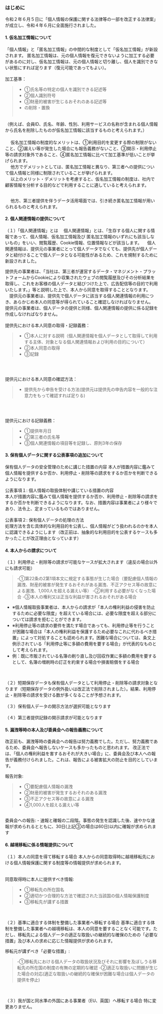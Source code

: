   
### はじめに
令和２年６月５日に「個人情報の保護に関する法律等の一部を改正する法律案」が成立し、令和４年６月に全面施行されました。

#### 1. 仮名加工情報について
「個人情報」と「匿名加工情報」の中間的な制度として「仮名加工情報」が新設されます。
 匿名加工情報は、元の個人情報を復元できないように加工する必要があるのに対し、仮名加工情報は、元の個人情報と切り離し、個人を識別できない状態にすれば足ります（復元可能であってもよい）。
<br>
<br>
 加工基準：<br>
 >- ①氏名等の特定の個人を識別できる記述等　　
 >- ②個人識別符号　　
 >- ③財産的被害が生じるおそれのある記述等
 >- の削除・置換
<br>　

（例えば、会員ID、氏名、年齢、性別、利用サービスの名称が含まれる個人情報から氏名を削除したものが仮名加工情報に該当するものと考えられます。）
 <br>　
 <br>　
仮名加工情報の制度的なメリットは、①利用目的を変更する際の制限がないこと、②漏えい等が発生した場合にも報告義務がないこと、③開示・利用停止等の請求対象外であること、④匿名加工情報に比べて加工基準が低いことが挙げられます。
<br>　
他方でデメリットとしては、匿名加工情報と異なり、第三者への提供について個人情報と同様に制限されていることが挙げられます。
<br>　
以上のメリット・デメリットを考慮すると、仮名加工情報の制度は、社内で顧客情報を分析する目的などで利用することに適していると考えられます。
<!-- <br>仮名加工情報は、（カスタマーサポート部門などでは、個人データのまま保有する）。 -->
<br>　
他方、第三者提供を伴うデータ活用場面では、引き続き匿名加工情報が用いられるものと考えられます。
#### 2. 個人関連情報の提供について
（１）「個人関連情報」とは
　個人関連情報」とは、「生存する個人に関する情報であって、個人情報、仮名加工情報及び 匿名加工情報のいずれにも該当しないもの」をいい、閲覧履歴、Cookie情報、位置情報などが該当します。
 　個人関連情報は、提供元の事業者にとって個人データでなくても、提供先が個人データと紐付けることで個人データとなる可能性があるため、これを規制するために新設されました。
  <!-- <br>新たに規制対象となる提供先事業者には、自ら個人データを保有しつつ、サードパーティCookieを発行し（また、プラグインの「いいね！」ボタンを設置し）、ターゲティング広告も行っているFacebookやGoogleなどが該当するものと考えられます。 -->
  提供先の事業者は、「当社は、第三者が運営するデータ・マネジメント・プラットフォームからCookieにより収集されたウェブの閲覧履歴及びその分析結果を取得し、これをお客様の個人データと結びつけた上で、広告配信等の目的で利用いたします。」等と説明した上で、本人から同意を取得することとなります。
 　提供元の事業者は、提供先で個人データに該当する個人関連情報の利用につき、あらかじめ本人の同意等が得られていること確認しなければなりません。
   提供元の事業者は、個人データの提供と同様、個人関連情報の提供に係る記録を作成しなければなりません。
<br>
<br>
提供先における本人同意の取得・記録義務：<br>
 >- ①本人に対する説明（個人関連情報を個人データとして取得して利用する主体、対象となる個人関連情報および利用の目的について）
 >- ②本人同意の取得
 >- ③記録   
<br>
<br>

提供元における本人同意の確認方法：
 >- 提供先から申告を受ける方法(提供元は提供先の申告内容を一般的な注意力をもって確認すれば足りる) 
<br>
<br>

提供元における記録義務：
>- ①提供年月日
>- ②第三者の氏名等
>- ③個人関連情報の項目等を記録し、原則3年の保存

#### 3. 保有個人データに関する公表事項の追加について
保有個人データの安全管理のために講じた措置の内容
本人が措置内容に鑑みて個人情報を提供するか否か、利用停止・削除等の請求をするか否かを判断できるようになります。
<br>
<br>
公表事項１:
個人情報の取扱体制や講じている措置の内容
<br>
本人が措置内容に鑑みて個人情報を提供するか否か、利用停止・削除等の請求をするか否かを判断できるようになります。なお、措置内容は事業者により様々であり、法令上、定まっているものではありません。
<br>
<br>
公表事項２:
保有個人データの処理の方法
<br>
処理方法を含む具体的な利用目的を公表し、個人情報がどう扱われるのかを本人に認識できるようにします（改正前は、抽象的な利用目的を公表するケースも多かったことが改正理由となっています）
#### 4. 本人からの請求について
（１）利用停止・削除等の請求が可能なケースが拡大されます（違反の場合以外にも請求可能）
>-①第22条の2第1項本文に規定する事態が生じた場合（要配慮個人情報の漏洩、財産的被害が発生するおそれがある漏洩、不正アクセス等の故意による漏洩、1,000人を超える漏えい等）
>-②利用する必要がなくなった場合
>-③本人の権利又は正当な利益が害されるおそれがある場合
- ※個人情報取扱事業者は、本人からの請求が「本人の権利利益の侵害を防止するために必要な限度」を超えている場合には、必要な限度を超える部分については請求を拒むことができます。
- ※利用停止等の請求の要件を満たす場合であっても、利用停止等を行うことが困難な場合は「本人の権利利益を保護するため必要なこれに代わるべき措置」によって対処することも認められます。困難な場合については、条文上例示されている「利用停止等に多額の費用を要する場合」が代表的なものとして考えられます。
- 例：既に市販されている名簿の刷り直し及び回収作業に多額の費用を要するとして、名簿の増刷時の訂正を約束する場合や損害賠償をする場合
<br>
<br>
（２）短期保存データも保有個人データとして利用停止・削除等の請求対象となります（短期保存データの例外扱いは改正法で削除されました）。結果、利用停止・削除等の請求を受ける数が多くなることが予想されます。
<br>
<br>
（３）保有個人データの開示方法が選択可能となります
<br>
<br>
（４）第三者提供記録の開示請求が可能となります

#### 5. 漏洩等時の本人及び委員会への報告義務について
改正前も、漏洩等時の委員会への報告は努力義務でした。ただし、努力義務であるため、委員会へ報告しないケースも多かったものと思われます。
改正法では、「個人の権利利益を害するおそれが大きい場合」に、委員会及び本人への報告が義務付けられました。これは、報告による被害拡大の防止を目的としています。
      
報告対象:
>- ①要配慮個人情報の漏洩
>- ②財産的被害が発生するおそれのある漏洩
>- ③不正アクセス等の故意による漏洩
>- ④1,000人を超える漏えい等

<br>
委員会への報告:
 - 速報と確報の二段階。事態の発生を認識した後、速やかな速報が求められるとともに、30日(上記③の場合は60日)以内に確報が求められます

#### 6. 越境移転に係る情報提供について
（１）本人の同意を得て移転する場合
本人からの同意取得時に越境移転先における個人情報保護に関する制度等の情報提供が求められます。
<br>
<br>      
同意取得時に本人に提供すべき情報:
>- ①移転先の所在国名
>- ②適切かつ合理的な方法で確認された当該国の個人情報保護制度
>- ③移転先が講ずる措置

<br>
<br>
（２）基準に適合する体制を整備した事業者へ移転する場合
基準に適合する体制を整備した事業者への越境移転は、本人の同意を要することなく可能です。ただし、移転先による個人データの適正な取扱いの継続的な確保のための「必要な措置」及び本人の求めに応じた情報提供が求められます。
      
移転元が講ずべき「必要な措置」:
>-①移転先における個人データの取扱状況及びそれに影響を及ぼしうる移転先の所在国の制度の有無の定期的な確認
>-②適正な取扱いに問題が生じた場合の対応(適正な取扱いの継続的な確保が困難な場合は個人データの提供を停止)

<br>
<br>
（３）我が国と同水準の外国にある事業者（EU、英国）へ移転する場合
特に変更ありません。

<!-- 
### 管理体制
個人情報保護法に遵守していない場合でも行政処分を受けるリスクは低く、特に対応していないという事業者の方も多いようです。
しかし、仮に行政処分に至らないとしても、個人情報の管理について何も知らないのでは顧客の信用を失うことにもなりかねません。

#### ポイント
個人情報を取得する際には、目的を明示する。
個人情報の管理方法を社内でルール化する。
不要な個人情報は取得しない。また、取得後不要になった情報は廃棄する（法令上、個人情報に保管義務期間はなく、むしろ不要になり次第廃棄することが求められています）。
個人情報の持ち出しができないようアクセス権者を限定する。
第三者に個人情報を扱わせる場合にはプライバシーマークを取得している事業者を優先採用する。
プライバシーポリシーの内容と社内の実運用との間にギャップがないか定期的に見直す。 -->

